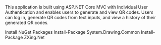 This application is built using ASP.NET Core MVC with Individual User Authentication and enables users to generate and view QR codes. Users can log in, generate QR codes from text inputs, and view a history of their generated QR codes.


Install NuGet Packages
Install-Package System.Drawing.Common
Install-Package ZXing.Net


